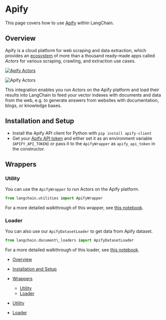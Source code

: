 # Apify

This page covers how to use [Apify](https://apify.com) within LangChain.

## Overview[​](#overview "Direct link to Overview")

Apify is a cloud platform for web scraping and data extraction,
which provides an [ecosystem](https://apify.com/store) of more than a thousand
ready-made apps called *Actors* for various scraping, crawling, and extraction use cases.

[![Apify Actors](/assets/images/ApifyActors-6c1fd700ca148e86de01ee8476058989.png)](https://apify.com/store)

![Apify Actors](/assets/images/ApifyActors-6c1fd700ca148e86de01ee8476058989.png)

This integration enables you run Actors on the Apify platform and load their results into LangChain to feed your vector
indexes with documents and data from the web, e.g. to generate answers from websites with documentation,
blogs, or knowledge bases.

## Installation and Setup[​](#installation-and-setup "Direct link to Installation and Setup")

- Install the Apify API client for Python with `pip install apify-client`
- Get your [Apify API token](https://console.apify.com/account/integrations) and either set it as
  an environment variable (`APIFY_API_TOKEN`) or pass it to the `ApifyWrapper` as `apify_api_token` in the constructor.

## Wrappers[​](#wrappers "Direct link to Wrappers")

### Utility[​](#utility "Direct link to Utility")

You can use the `ApifyWrapper` to run Actors on the Apify platform.

```python
from langchain.utilities import ApifyWrapper  

```

For a more detailed walkthrough of this wrapper, see [this notebook](/docs/integrations/tools/apify.html).

### Loader[​](#loader "Direct link to Loader")

You can also use our `ApifyDatasetLoader` to get data from Apify dataset.

```python
from langchain.document\_loaders import ApifyDatasetLoader  

```

For a more detailed walkthrough of this loader, see [this notebook](/docs/integrations/document_loaders/apify_dataset.html).

- [Overview](#overview)

- [Installation and Setup](#installation-and-setup)

- [Wrappers](#wrappers)

  - [Utility](#utility)
  - [Loader](#loader)

- [Utility](#utility)

- [Loader](#loader)
